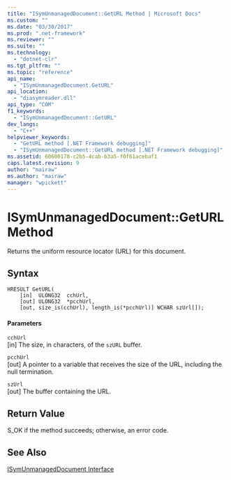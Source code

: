 ```yaml
---
title: "ISymUnmanagedDocument::GetURL Method | Microsoft Docs"
ms.custom: ""
ms.date: "03/30/2017"
ms.prod: ".net-framework"
ms.reviewer: ""
ms.suite: ""
ms.technology: 
  - "dotnet-clr"
ms.tgt_pltfrm: ""
ms.topic: "reference"
api_name: 
  - "ISymUnmanagedDocument.GetURL"
api_location: 
  - "diasymreader.dll"
api_type: "COM"
f1_keywords: 
  - "ISymUnmanagedDocument::GetURL"
dev_langs: 
  - "C++"
helpviewer_keywords: 
  - "GetURL method [.NET Framework debugging]"
  - "ISymUnmanagedDocument::GetURL method [.NET Framework debugging]"
ms.assetid: 60600178-c2b5-4cab-b3a5-f0f61acebaf1
caps.latest.revision: 9
author: "mairaw"
ms.author: "mairaw"
manager: "wpickett"
---
```

# ISymUnmanagedDocument::GetURL Method
Returns the uniform resource locator (URL) for this document.  
  
## Syntax  
  
```  
HRESULT GetURL(  
    [in]  ULONG32  cchUrl,  
    [out] ULONG32  *pcchUrl,  
    [out, size_is(cchUrl), length_is(*pcchUrl)] WCHAR szUrl[]);  
```  
  
#### Parameters  
 `cchUrl`  
 [in] The size, in characters, of the `szURL` buffer.  
  
 `pcchUrl`  
 [out] A pointer to a variable that receives the size of the URL, including the null termination.  
  
 `szUrl`  
 [out] The buffer containing the URL.  
  
## Return Value  
 S_OK if the method succeeds; otherwise, an error code.  
  
## See Also  
 [ISymUnmanagedDocument Interface](../../../../docs/framework/unmanaged-api/diagnostics/isymunmanageddocument-interface.md)